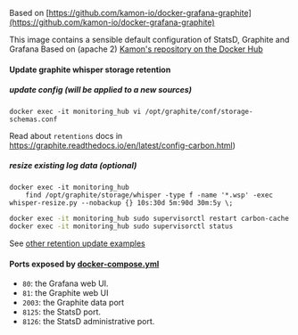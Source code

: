 Based on [https://github.com/kamon-io/docker-grafana-graphite](https://github.com/kamon-io/docker-grafana-graphite)


This image contains a sensible default configuration of StatsD, Graphite and Grafana
Based on (apache 2) [Kamon's repository on the Docker Hub](https://hub.docker.com/u/kamon/)

#### Update graphite whisper storage retention

##### update config (will be applied to a new sources)

```
docker exec -it monitoring_hub vi /opt/graphite/conf/storage-schemas.conf
```
Read about `retentions` docs in https://graphite.readthedocs.io/en/latest/config-carbon.html)  

##### resize existing log data (optional)

```
docker exec -it monitoring_hub
    find /opt/graphite/storage/whisper -type f -name '*.wsp' -exec whisper-resize.py --nobackup {} 10s:30d 5m:90d 30m:5y \;
```

```bash
docker exec -it monitoring_hub sudo supervisorctl restart carbon-cache
docker exec -it monitoring_hub sudo supervisorctl status 
```

See [other retention update examples](https://gist.github.com/kirbysayshi/1389254)


#### Ports exposed by [docker-compose.yml]() ###


- `80`: the Grafana web UI.
- `81`: the Graphite web UI
- `2003`: the Graphite data port
- `8125`: the StatsD port.
- `8126`: the StatsD administrative port.

